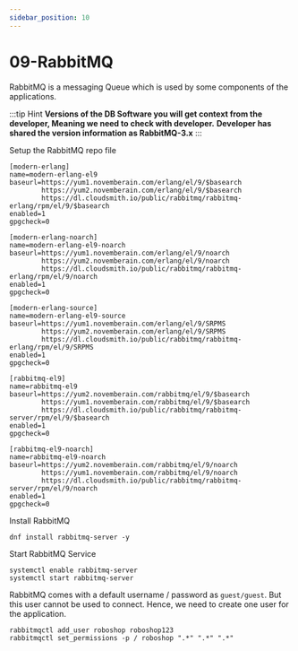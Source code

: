 ```yaml
---
sidebar_position: 10
---
```


# 09-RabbitMQ 

RabbitMQ is a messaging Queue which is used by some components of the applications.

:::tip Hint
**Versions of the DB Software you will get context from the developer, Meaning we need to check with developer.**
**Developer has shared the version information as RabbitMQ-3.x**
:::

Setup the RabbitMQ repo file

``` shell title=/etc/yum.repos.d/rabbitmq.repo
[modern-erlang]
name=modern-erlang-el9
baseurl=https://yum1.novemberain.com/erlang/el/9/$basearch
        https://yum2.novemberain.com/erlang/el/9/$basearch
        https://dl.cloudsmith.io/public/rabbitmq/rabbitmq-erlang/rpm/el/9/$basearch
enabled=1
gpgcheck=0

[modern-erlang-noarch]
name=modern-erlang-el9-noarch
baseurl=https://yum1.novemberain.com/erlang/el/9/noarch
        https://yum2.novemberain.com/erlang/el/9/noarch
        https://dl.cloudsmith.io/public/rabbitmq/rabbitmq-erlang/rpm/el/9/noarch
enabled=1
gpgcheck=0

[modern-erlang-source]
name=modern-erlang-el9-source
baseurl=https://yum1.novemberain.com/erlang/el/9/SRPMS
        https://yum2.novemberain.com/erlang/el/9/SRPMS
        https://dl.cloudsmith.io/public/rabbitmq/rabbitmq-erlang/rpm/el/9/SRPMS
enabled=1
gpgcheck=0

[rabbitmq-el9]
name=rabbitmq-el9
baseurl=https://yum2.novemberain.com/rabbitmq/el/9/$basearch
        https://yum1.novemberain.com/rabbitmq/el/9/$basearch
        https://dl.cloudsmith.io/public/rabbitmq/rabbitmq-server/rpm/el/9/$basearch
enabled=1
gpgcheck=0

[rabbitmq-el9-noarch]
name=rabbitmq-el9-noarch
baseurl=https://yum2.novemberain.com/rabbitmq/el/9/noarch
        https://yum1.novemberain.com/rabbitmq/el/9/noarch
        https://dl.cloudsmith.io/public/rabbitmq/rabbitmq-server/rpm/el/9/noarch
enabled=1
gpgcheck=0
```

Install RabbitMQ 

```shell 
dnf install rabbitmq-server -y
```

Start RabbitMQ Service 

```shell 
systemctl enable rabbitmq-server
systemctl start rabbitmq-server
```

RabbitMQ comes with a default username / password as `guest/guest`. But this user cannot be used to connect. Hence, we need to create one user for the application.

```shell 
rabbitmqctl add_user roboshop roboshop123
rabbitmqctl set_permissions -p / roboshop ".*" ".*" ".*"
```



